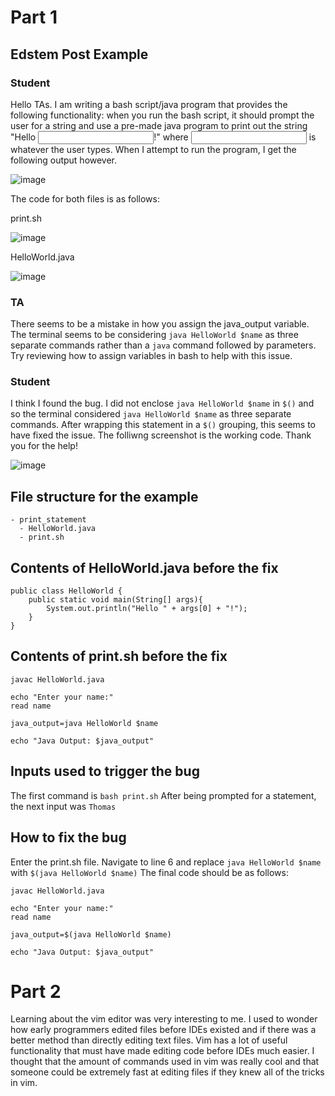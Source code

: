 # Part 1
## Edstem Post Example
### Student
Hello TAs. I am writing a bash script/java program that provides the following functionality: when you run the bash script, it should prompt the user for a string and use a pre-made java program to print out the string "Hello <input>!" where <input> is whatever the user types. When I attempt to run the program, I get the following output however. 

![image](https://github.com/thomas-rocha/cse15l-lab-reports/assets/156377384/e9e0e5e8-8e13-4313-9b48-49148e9623c5)

The code for both files is as follows:

print.sh

![image](https://github.com/thomas-rocha/cse15l-lab-reports/assets/156377384/f7717906-f345-4bdb-b5b5-4848c56c577b)

HelloWorld.java

![image](https://github.com/thomas-rocha/cse15l-lab-reports/assets/156377384/8df67083-db45-4943-853e-7c84c60fdc41)

### TA
There seems to be a mistake in how you assign the java_output variable. The terminal seems to be considering `java HelloWorld $name` as three separate commands rather than a `java` command followed by parameters. Try reviewing how to assign variables in bash to help with this issue.
### Student
I think I found the bug. I did not enclose `java HelloWorld $name` in `$()` and so the terminal considered `java HelloWorld $name` as three separate commands. After wrapping this statement in a `$()` grouping, this seems to have fixed the issue. The folliwng screenshot is the working code. Thank you for the help!

![image](https://github.com/thomas-rocha/cse15l-lab-reports/assets/156377384/b9369586-2af3-489f-95bd-e23da3762e22)

## File structure for the example
```
- print_statement
  - HelloWorld.java
  - print.sh
```
## Contents of HelloWorld.java before the fix
```
public class HelloWorld {
    public static void main(String[] args){
        System.out.println("Hello " + args[0] + "!");
    }
}
```

## Contents of print.sh before the fix
```
javac HelloWorld.java

echo "Enter your name:"
read name

java_output=java HelloWorld $name

echo "Java Output: $java_output"
```

## Inputs used to trigger the bug
The first command is `bash print.sh`
After being prompted for a statement, the next input was
`Thomas`

## How to fix the bug
Enter the print.sh file. Navigate to line 6 and replace `java HelloWorld $name` with `$(java HelloWorld $name)` The final code should be as follows: 
```
javac HelloWorld.java

echo "Enter your name:"
read name

java_output=$(java HelloWorld $name)

echo "Java Output: $java_output"
```

# Part 2
Learning about the vim editor was very interesting to me. I used to wonder how early programmers edited files before IDEs existed and if there was a better method than directly editing text files. Vim has a lot of useful functionality that must have made editing code before IDEs much easier. I thought that the amount of commands used in vim was really cool and that someone could be extremely fast at editing files if they knew all of the tricks in vim.


